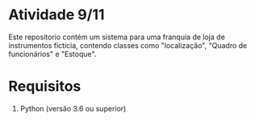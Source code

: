 # Atividade 9/11

Este repositorio contém um sistema para uma franquia de loja de instrumentos fictícia, contendo classes como "localização", "Quadro de funcionários" e "Estoque".

# Requisitos

1. Python (versão 3.6 ou superior)
      
